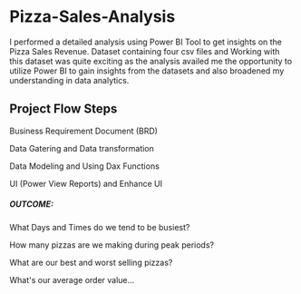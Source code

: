 # Pizza-Sales-Analysis
I performed a detailed analysis using Power BI Tool to get insights on the Pizza Sales Revenue.
Dataset containing four csv files and Working with this dataset was quite exciting as the analysis availed me the opportunity to utilize
Power BI to gain insights from the datasets and also broadened my understanding in data analytics. 

## Project Flow Steps
Business Requirement Document (BRD)

Data Gatering and Data transformation

Data Modeling and Using Dax Functions

UI (Power View Reports) and Enhance UI

##### OUTCOME:

What Days and Times do we tend to be busiest?

How many pizzas are we making during peak periods?

What are our best and worst selling pizzas?

What's our average order value...
